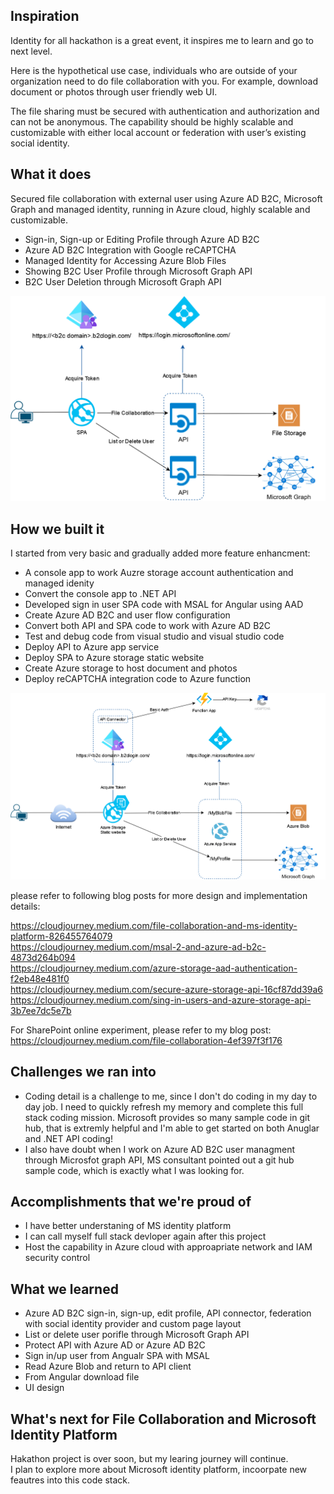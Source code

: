 ## Inspiration
Identity for all hackathon is a great event, it inspires me to learn and go to next level.

Here is the hypothetical use case, individuals who are outside of your organization need to do file collaboration with you. For example, download document or photos through user friendly web UI.

The file sharing must be secured with authentication and authorization and can not be anonymous. The capability should be highly scalable and customizable with either local account or federation with user’s existing social identity.
## What it does
Secured file collaboration with external user using Azure AD B2C, Microsoft Graph and managed identity, running in Azure cloud, highly scalable and customizable.
- Sign-in, Sign-up or Editing Profile through Azure AD B2C
- Azure AD B2C Integration with Google reCAPTCHA
- Managed Identity for Accessing Azure Blob Files        
- Showing B2C User Profile through Microsoft Graph API
- B2C User Deletion through Microsoft Graph API  

![Overview](https://github.com/Ronnie-personal/identity-for-all/blob/main/ReadmeFiles/fcollab-features.png?raw=true)

## How we built it
I started from very basic and gradually added more feature enhancment:  
- A console app to work Auzre storage account authentication and managed idenity
- Convert the console app to .NET API  
- Developed sign in user SPA code with MSAL for Angular using AAD  
- Create Azure AD B2C and user flow configuration  
- Convert both API and SPA code to work with Azure AD B2C 
- Test and debug code from visual studio and visual studio code    
- Deploy API to Azure app service  
- Deploy SPA to Azure storage static website  
- Create Azure storage to host document and photos  
- Deploy reCAPTCHA integration code to Azure function

![Overview](https://github.com/Ronnie-personal/identity-for-all/blob/main/ReadmeFiles/fcollab-architecture.png?raw=true)

please refer to following blog posts for more design and implementation details:  

https://cloudjourney.medium.com/file-collaboration-and-ms-identity-platform-826455764079  
https://cloudjourney.medium.com/msal-2-and-azure-ad-b2c-4873d264b094  
https://cloudjourney.medium.com/azure-storage-aad-authentication-f2eb48e481f0    
https://cloudjourney.medium.com/secure-azure-storage-api-16cf87dd39a6    
https://cloudjourney.medium.com/sing-in-users-and-azure-storage-api-3b7ee7dc5e7b  

For SharePoint online experiment, please refer to my blog post:  
https://cloudjourney.medium.com/file-collaboration-4ef397f3f176

## Challenges we ran into
- Coding detail is a challenge to me, since I don't do coding in my day to day job. I need to quickly refresh my memory and complete this full stack coding mission. Microsoft provides so many sample code in git hub, that is extremly helpful and I'm able to get started on both Anuglar and .NET API coding!  
- I also have doubt when I work on Azure AD B2C user managment through Microsfot graph API, MS consultant pointed out a git hub sample code, which is exactly what I was looking for.

## Accomplishments that we're proud of
- I have better understaning of MS identity platform
- I can call myself full stack devloper again after this project  
- Host the capability in Azure cloud with approapriate network and IAM security control

## What we learned
- Azure AD B2C sign-in, sign-up, edit profile, API connector, federation with social identity provider and custom page layout  
- List or delete user porifle through Microsoft Graph API
- Protect API with Azure AD or Azure AD B2C  
- Sign in/up user from Angualr SPA with MSAL  
- Read Azure Blob and return to API client  
- From Angular download file  
- UI design

## What's next for File Collaboration and Microsoft Identity Platform  
Hakathon project is over soon, but my learing journey will continue.  
I plan to explore more about Microsoft identity platform, incoorpate new feautres into this code stack.
